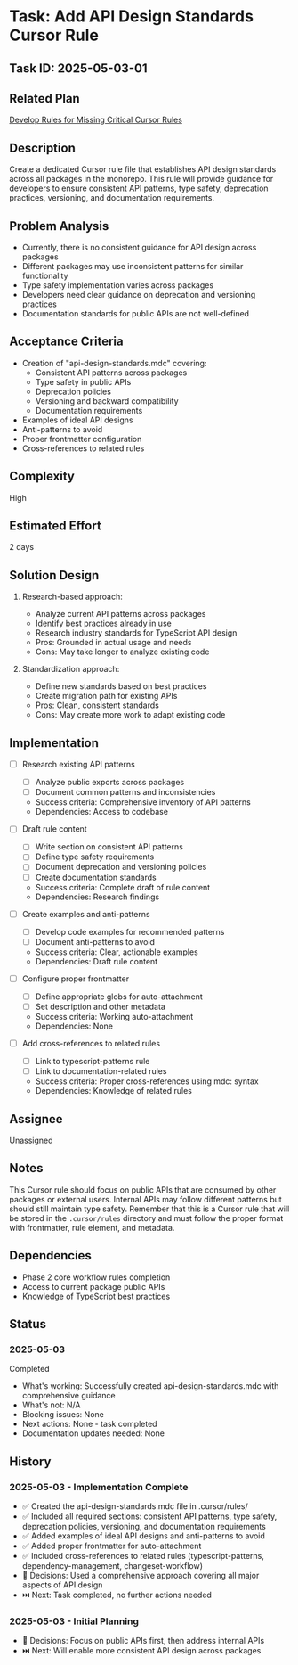 # Task: Add API Design Standards Cursor Rule

## Task ID: 2025-05-03-01

## Related Plan

[Develop Rules for Missing Critical Cursor Rules](../plans/develop-missing-cursor-rules.md)

## Description

Create a dedicated Cursor rule file that establishes API design standards across all packages in the monorepo. This rule will provide guidance for developers to ensure consistent API patterns, type safety, deprecation practices, versioning, and documentation requirements.

## Problem Analysis

- Currently, there is no consistent guidance for API design across packages
- Different packages may use inconsistent patterns for similar functionality
- Type safety implementation varies across packages
- Developers need clear guidance on deprecation and versioning practices
- Documentation standards for public APIs are not well-defined

## Acceptance Criteria

- Creation of "api-design-standards.mdc" covering:
  - Consistent API patterns across packages
  - Type safety in public APIs
  - Deprecation policies
  - Versioning and backward compatibility
  - Documentation requirements
- Examples of ideal API designs
- Anti-patterns to avoid
- Proper frontmatter configuration
- Cross-references to related rules

## Complexity

High

## Estimated Effort

2 days

## Solution Design

1. Research-based approach:
   - Analyze current API patterns across packages
   - Identify best practices already in use
   - Research industry standards for TypeScript API design
   - Pros: Grounded in actual usage and needs
   - Cons: May take longer to analyze existing code

2. Standardization approach:
   - Define new standards based on best practices
   - Create migration path for existing APIs
   - Pros: Clean, consistent standards
   - Cons: May create more work to adapt existing code

## Implementation

- [ ] Research existing API patterns
  - [ ] Analyze public exports across packages
  - [ ] Document common patterns and inconsistencies
  - Success criteria: Comprehensive inventory of API patterns
  - Dependencies: Access to codebase

- [ ] Draft rule content
  - [ ] Write section on consistent API patterns
  - [ ] Define type safety requirements
  - [ ] Document deprecation and versioning policies
  - [ ] Create documentation standards
  - Success criteria: Complete draft of rule content
  - Dependencies: Research findings

- [ ] Create examples and anti-patterns
  - [ ] Develop code examples for recommended patterns
  - [ ] Document anti-patterns to avoid
  - Success criteria: Clear, actionable examples
  - Dependencies: Draft rule content

- [ ] Configure proper frontmatter
  - [ ] Define appropriate globs for auto-attachment
  - [ ] Set description and other metadata
  - Success criteria: Working auto-attachment
  - Dependencies: None

- [ ] Add cross-references to related rules
  - [ ] Link to typescript-patterns rule
  - [ ] Link to documentation-related rules
  - Success criteria: Proper cross-references using mdc: syntax
  - Dependencies: Knowledge of related rules

## Assignee

Unassigned

## Notes

This Cursor rule should focus on public APIs that are consumed by other packages or external users. Internal APIs may follow different patterns but should still maintain type safety. Remember that this is a Cursor rule that will be stored in the `.cursor/rules` directory and must follow the proper format with frontmatter, rule element, and metadata.

## Dependencies

- Phase 2 core workflow rules completion
- Access to current package public APIs
- Knowledge of TypeScript best practices

## Status

### 2025-05-03

Completed

- What's working: Successfully created api-design-standards.mdc with comprehensive guidance
- What's not: N/A
- Blocking issues: None
- Next actions: None - task completed
- Documentation updates needed: None

## History

### 2025-05-03 - Implementation Complete

- ✅ Created the api-design-standards.mdc file in .cursor/rules/
- ✅ Included all required sections: consistent API patterns, type safety, deprecation policies, versioning, and documentation requirements
- ✅ Added examples of ideal API designs and anti-patterns to avoid
- ✅ Added proper frontmatter for auto-attachment
- ✅ Included cross-references to related rules (typescript-patterns, dependency-management, changeset-workflow)
- 🤔 Decisions: Used a comprehensive approach covering all major aspects of API design
- ⏭️ Next: Task completed, no further actions needed

### 2025-05-03 - Initial Planning

- 🤔 Decisions: Focus on public APIs first, then address internal APIs
- ⏭️ Next: Will enable more consistent API design across packages
